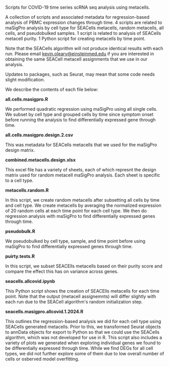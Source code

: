 Scripts for COVID-19 time series scRNA seq analysis using metacells.

A collection of scripts and associated metadata for regression-based analysis of PBMC expression changes through time. 
4 scripts are related to maSigPro analysis by cell type for SEACells metacells, random metacells, all cells, and pseudobulked samples.
1 script is related to analysis of SEACells metacell purity.
1 Python script for creating metacells by time point.

Note that the SEACells algorithm will not produce identical results with each run. Please email kevin.oleary@einsteinmed.edu if you are interested in obtaining the same SEACell metacell assignments that we use in our analysis.

Updates to packages, such as Seurat, may mean that some code needs slight modification.

We describe the contents of each file below:

**all.cells.masigpro.R**

We performed quadratic regression using maSigPro using all single cells. We subset by cell type and grouped cells by time since symptom onset before running the analysis to find differentially expressed gene through time.

**all.cells.masigpro.design.2.csv**

This was metadata for SEACells metacells that we used for the maSigPro design matrix.

**combined.metacells.design.xlsx**

This excel file has a variety of sheets, each of which represnt the design matrix used for random metacell maSigPro analysis. Each sheet is specific to a cell type.

**metacells.random.R**

In this script, we create random metacells after subsetting all cells by time and cell type. We create metacells by averaging the normalized expression of 20 random cells at each time point for each cell type. We then do regression analysis with maSigPro to find differentially expressed genes through time.

**pseudobulk.R**

We pseudobulked by cell type, sample, and time point before using maSigPro to find differentially expressed genes through time.

**puirty.tests.R**

In this script, we subset SEACElls metacells based on their purity score and compare the effect this has on variance across genes.

**seacells.allcovid.ipynb**

This Python script shows the creation of SEACElls metacells for each time point. Note that the output (metacell assignemnts) will differ slightly with each run due to the SEACell algorithm's random initialization step.

**seacells.masigpro.allcovid.1.2024.R**

This outlines the regression-based analysis we did for each cell type using SEACells generated metacells. Prior to this, we transformed Seurat objects to annData objects for export to Python so that we could use the SEACells algorithm, which was not developed for use in R. This script also includes a variety of plots we generated when exploring individual genes we found to be differentially expressed through time. While we find DEGs for all cell types, we did not further explore some of them due to low overall number of cells or osberved model overfitting.



